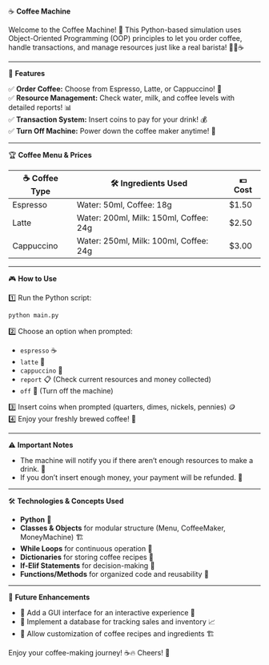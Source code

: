 ☕ **Coffee Machine**

Welcome to the Coffee Machine! 🚀 This Python-based simulation uses Object-Oriented Programming (OOP) principles to let you order coffee, handle transactions, and manage resources just like a real barista! 🧑‍🍳☕

---

📜 **Features**

✅ **Order Coffee:** Choose from Espresso, Latte, or Cappuccino! 🥤  
✅ **Resource Management:** Check water, milk, and coffee levels with detailed reports! 📊  
✅ **Transaction System:** Insert coins to pay for your drink! 💰  
✅ **Turn Off Machine:** Power down the coffee maker anytime! 🔴

---

🏆 **Coffee Menu & Prices**

| ☕ Coffee Type | 🛠 Ingredients Used              | 💵 Cost  |
|----------------|---------------------------------|----------|
| Espresso       | Water: 50ml, Coffee: 18g        | $1.50    |
| Latte          | Water: 200ml, Milk: 150ml, Coffee: 24g | $2.50    |
| Cappuccino     | Water: 250ml, Milk: 100ml, Coffee: 24g | $3.00    |

---

🎮 **How to Use**

1️⃣ Run the Python script:
```bash
python main.py
```

2️⃣ Choose an option when prompted:
- `espresso` ☕
- `latte` 🥛
- `cappuccino` 🍵
- `report` 📋 (Check current resources and money collected)
- `off` 🔴 (Turn off the machine)

3️⃣ Insert coins when prompted (quarters, dimes, nickels, pennies) 🪙  
4️⃣ Enjoy your freshly brewed coffee! 🎉

---

⚠️ **Important Notes**

- The machine will notify you if there aren’t enough resources to make a drink. 🚨  
- If you don’t insert enough money, your payment will be refunded. 💸  

---

🛠 **Technologies & Concepts Used**

- **Python** 🐍
- **Classes & Objects** for modular structure (Menu, CoffeeMaker, MoneyMachine) 🏗
- **While Loops** for continuous operation 🔄
- **Dictionaries** for storing coffee recipes 🔐
- **If-Elif Statements** for decision-making 🤖
- **Functions/Methods** for organized code and reusability 🎯

---

🎯 **Future Enhancements**

- 🔹 Add a GUI interface for an interactive experience 🎨  
- 🔹 Implement a database for tracking sales and inventory 📈  
- 🔹 Allow customization of coffee recipes and ingredients 🏗

Enjoy your coffee-making journey! ☕🔥 Cheers! 🚀


